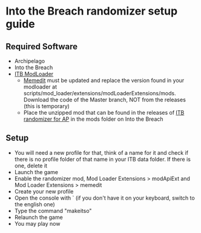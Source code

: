 # Into the Breach randomizer setup guide

## Required Software
- Archipelago
- Into the Breach
- [ITB ModLoader](https://github.com/itb-community/ITB-ModLoader)
  - [Memedit](https://github.com/itb-community/memedit) must be updated and replace the version found in your modloader at scripts/mod_loader/extensions/modLoaderExtensions/mods. Download the code of the Master branch, NOT from the releases (this is temporary)
  - Place the unzipped mod that can be found in the releases of [ITB randomizer for AP](https://github.com/Ishigh1/ITB-randomizer-for-AP) in the mods folder on Into the Breach

## Setup
- You will need a new profile for that, think of a name for it and check if there is no profile folder of that name in your ITB data folder. If there is one, delete it
- Launch the game
- Enable the randomizer mod, Mod Loader Extensions > modApiExt and Mod Loader Extensions > memedit
- Create your new profile
- Open the console with ` (if you don't have it on your keyboard, switch to the english one)
- Type the command "makeitso"
- Relaunch the game
- You may play now